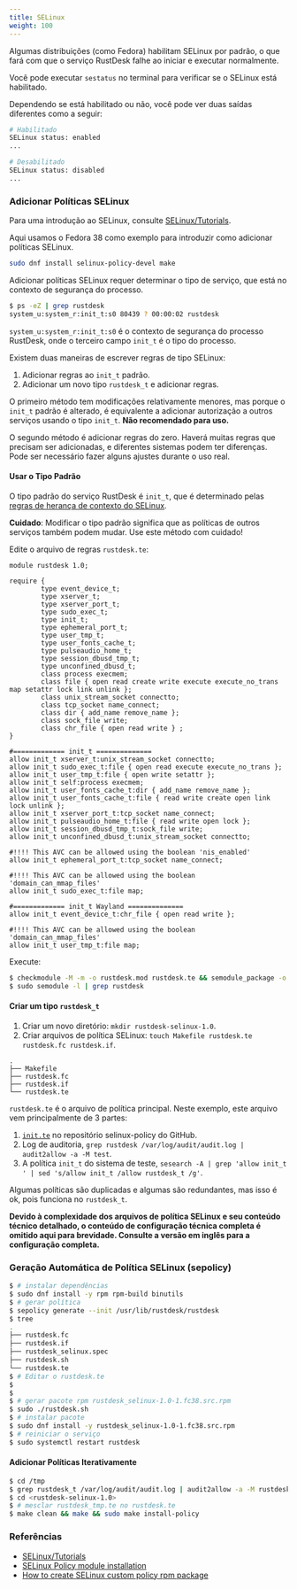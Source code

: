 ```yaml
---
title: SELinux
weight: 100
---
```


Algumas distribuições (como Fedora) habilitam SELinux por padrão, o que fará com que o serviço RustDesk falhe ao iniciar e executar normalmente.

Você pode executar `sestatus` no terminal para verificar se o SELinux está habilitado.

Dependendo se está habilitado ou não, você pode ver duas saídas diferentes como a seguir:

```sh
# Habilitado
SELinux status: enabled
...

# Desabilitado
SELinux status: disabled
...
```

### Adicionar Políticas SELinux

Para uma introdução ao SELinux, consulte [SELinux/Tutorials](https://wiki.gentoo.org/wiki/SELinux/Tutorials).

Aqui usamos o Fedora 38 como exemplo para introduzir como adicionar políticas SELinux.

```sh
sudo dnf install selinux-policy-devel make
```

Adicionar políticas SELinux requer determinar o tipo de serviço, que está no contexto de segurança do processo.

```sh
$ ps -eZ | grep rustdesk
system_u:system_r:init_t:s0 80439 ? 00:00:02 rustdesk
```

`system_u:system_r:init_t:s0` é o contexto de segurança do processo RustDesk, onde o terceiro campo `init_t` é o tipo do processo.

Existem duas maneiras de escrever regras de tipo SELinux:

1. Adicionar regras ao `init_t` padrão.
2. Adicionar um novo tipo `rustdesk_t` e adicionar regras.

O primeiro método tem modificações relativamente menores, mas porque o `init_t` padrão é alterado, é equivalente a adicionar autorização a outros serviços usando o tipo `init_t`. **Não recomendado para uso.**

O segundo método é adicionar regras do zero. Haverá muitas regras que precisam ser adicionadas, e diferentes sistemas podem ter diferenças. Pode ser necessário fazer alguns ajustes durante o uso real.

#### Usar o Tipo Padrão

O tipo padrão do serviço RustDesk é `init_t`, que é determinado pelas [regras de herança de contexto do SELinux](https://wiki.gentoo.org/wiki/SELinux/Tutorials/How_does_a_process_get_into_a_certain_context).

**Cuidado**: Modificar o tipo padrão significa que as políticas de outros serviços também podem mudar. Use este método com cuidado!

Edite o arquivo de regras `rustdesk.te`:

```text
module rustdesk 1.0;

require {
        type event_device_t;
        type xserver_t;
        type xserver_port_t;
        type sudo_exec_t;
        type init_t;
        type ephemeral_port_t;
        type user_tmp_t;
        type user_fonts_cache_t;
        type pulseaudio_home_t;
        type session_dbusd_tmp_t;
        type unconfined_dbusd_t;
        class process execmem;
        class file { open read create write execute execute_no_trans map setattr lock link unlink };
        class unix_stream_socket connectto;
        class tcp_socket name_connect;
        class dir { add_name remove_name };
        class sock_file write;
        class chr_file { open read write } ;
}

#============= init_t ==============
allow init_t xserver_t:unix_stream_socket connectto;
allow init_t sudo_exec_t:file { open read execute execute_no_trans };
allow init_t user_tmp_t:file { open write setattr };
allow init_t self:process execmem;
allow init_t user_fonts_cache_t:dir { add_name remove_name };
allow init_t user_fonts_cache_t:file { read write create open link lock unlink };
allow init_t xserver_port_t:tcp_socket name_connect;
allow init_t pulseaudio_home_t:file { read write open lock };
allow init_t session_dbusd_tmp_t:sock_file write;
allow init_t unconfined_dbusd_t:unix_stream_socket connectto;

#!!!! This AVC can be allowed using the boolean 'nis_enabled'
allow init_t ephemeral_port_t:tcp_socket name_connect;

#!!!! This AVC can be allowed using the boolean 'domain_can_mmap_files'
allow init_t sudo_exec_t:file map;

#============= init_t Wayland ==============
allow init_t event_device_t:chr_file { open read write };

#!!!! This AVC can be allowed using the boolean 'domain_can_mmap_files'
allow init_t user_tmp_t:file map;

```

Execute:

```sh
$ checkmodule -M -m -o rustdesk.mod rustdesk.te && semodule_package -o rustdesk.pp -m rustdesk.mod && sudo semodule -i rustdesk.pp
$ sudo semodule -l | grep rustdesk
```

#### Criar um tipo `rustdesk_t`

1. Criar um novo diretório: `mkdir rustdesk-selinux-1.0`.
2. Criar arquivos de política SELinux: `touch Makefile rustdesk.te rustdesk.fc rustdesk.if`.

```text
.
├── Makefile
├── rustdesk.fc
├── rustdesk.if
└── rustdesk.te
```

`rustdesk.te` é o arquivo de política principal.
Neste exemplo, este arquivo vem principalmente de 3 partes:

1. [`init.te`](https://github.com/fedora-selinux/selinux-policy/blob/rawhide/policy/modules/system/init.te) no repositório selinux-policy do GitHub.
2. Log de auditoria, `grep rustdesk /var/log/audit/audit.log | audit2allow -a -M test`.
3. A política `init_t` do sistema de teste, `sesearch -A | grep 'allow init_t ' | sed 's/allow init_t /allow rustdesk_t /g'`.

Algumas políticas são duplicadas e algumas são redundantes, mas isso é ok, pois funciona no `rustdesk_t`.

**Devido à complexidade dos arquivos de política SELinux e seu conteúdo técnico detalhado, o conteúdo de configuração técnica completa é omitido aqui para brevidade. Consulte a versão em inglês para a configuração completa.**

### Geração Automática de Política SELinux (sepolicy)

```sh
$ # instalar dependências
$ sudo dnf install -y rpm rpm-build binutils
$ # gerar política
$ sepolicy generate --init /usr/lib/rustdesk/rustdesk
$ tree
.
├── rustdesk.fc
├── rustdesk.if
├── rustdesk_selinux.spec
├── rustdesk.sh
└── rustdesk.te
$ # Editar o rustdesk.te
$
$
$ # gerar pacote rpm rustdesk_selinux-1.0-1.fc38.src.rpm
$ sudo ./rustdesk.sh
$ # instalar pacote
$ sudo dnf install -y rustdesk_selinux-1.0-1.fc38.src.rpm
$ # reiniciar o serviço
$ sudo systemctl restart rustdesk
```

#### Adicionar Políticas Iterativamente

```sh
$ cd /tmp
$ grep rustdesk_t /var/log/audit/audit.log | audit2allow -a -M rustdesk_tmp
$ cd <rustdesk-selinux-1.0>
$ # mesclar rustdesk_tmp.te no rustdesk.te
$ make clean && make && sudo make install-policy
```

### Referências

- [SELinux/Tutorials](https://wiki.gentoo.org/wiki/SELinux/Tutorials)
- [SELinux Policy module installation](https://fedoraproject.org/wiki/SELinux/IndependentPolicy#SELinux_Policy_module_installation)
- [How to create SELinux custom policy rpm package](https://lukas-vrabec.com/index.php/2015/07/07/how-to-create-selinux-custom-policy-rpm-package/)
